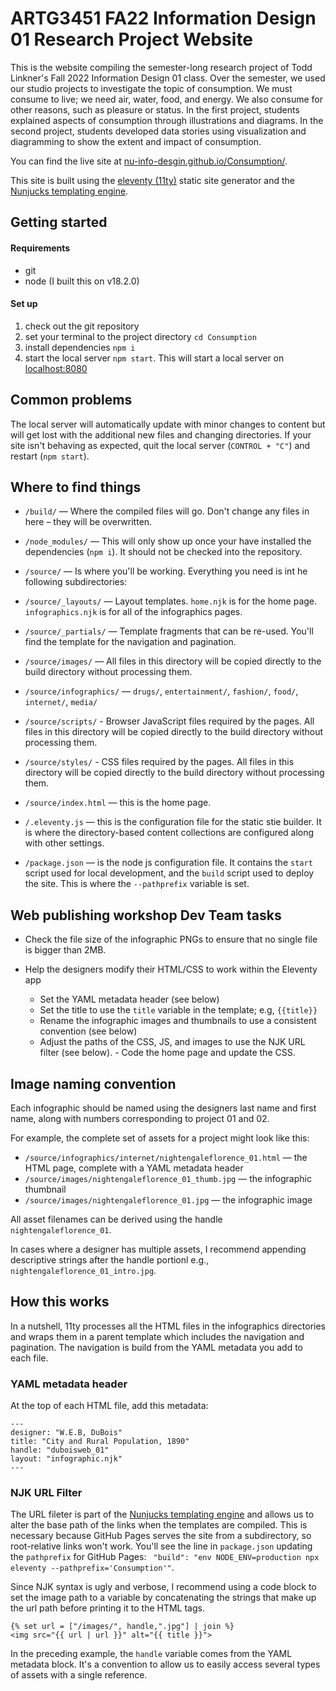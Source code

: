 # ARTG3451 FA22 Information Design 01 Research Project Website

This is the website compiling the semester-long research project of Todd Linkner's Fall 2022 Information Design 01 class. Over the semester, we used our studio projects to investigate the topic of consumption. We must consume to live; we need air, water, food, and energy. We also consume for other reasons, such as pleasure or status. In the first project, students explained aspects of consumption through illustrations and diagrams. In the second project, students developed data stories using visualization and diagramming to show the extent and impact of consumption.

You can find the live site at [nu-info-desgin.github.io/Consumption/](https://nu-info-desgin.github.io/Consumption/).

This site is built using the [eleventy (11ty)](https://github.com/11ty/eleventy) static site generator and the [Nunjucks templating engine](https://mozilla.github.io/nunjucks/). 

## Getting started

#### Requirements

* git
* node (I built this on v18.2.0)

#### Set up

1. check out the git repository
2. set your terminal to the project directory `cd Consumption`
3. install dependencies `npm i`
4. start the local server `npm start`. This will start a local server on [localhost:8080](http://localhost:8080)


## Common problems

The local server will automatically update with minor changes to content but will get lost with the additional new files and changing directories. If your site isn't behaving as expected, quit the local server (`CONTROL + "C"`) and restart (`npm start`).


## Where to find things

- `/build/` — Where the compiled files will go. Don't change any files in here – they will be overwritten.

- `/node_modules/` — This will only show up once your have installed the dependencies (`npm i`). It should not be checked into the repository.

- `/source/` — Is where you'll be working. Everything you need is int he following subdirectories: 

- `/source/_layouts/` — Layout templates. `home.njk` is for the home page. `infographics.njk` is for all of the infographics pages.

- `/source/_partials/` — Template fragments that can be re-used. You'll find the template	 for the navigation and pagination.

- `/source/images/` — All files in this directory will be copied directly to the build directory without processing them.

- `/source/infographics/` — `drugs/`, `entertainment/`, `fashion/`, `food/`, `internet/`, `media/`

- `/source/scripts/` - Browser JavaScript files required by the pages. All files in this directory will be copied directly to the build directory without processing them.

- `/source/styles/` - CSS files required by the pages. All files in this directory will be copied directly to the build directory without processing them.

- `/source/index.html` — this is the home page.
 
- `/.eleventy.js` — this is the configuration file for the static stie builder. It is where the directory-based content collections are configured along with other settings. 

- `/package.json` — is the node js configuration file. It contains the `start` script used for local development, and the `build` script used to deploy the site. This is where the `--pathprefix` variable is set.


## Web publishing workshop Dev Team tasks

- Check the file size of the infographic PNGs to ensure that no single file is bigger than 2MB.

- Help the designers modify their HTML/CSS to work within the Eleventy app
	- Set the YAML metadata header (see below)
	- Set the title to use the `title` variable in the template; e.g, `{{title}}`
	- Rename the infographic images and thumbnails to use a consistent convention (see below) 
	- Adjust the paths of the CSS, JS, and images to use the NJK URL filter (see below).	- Code the home page and update the CSS.

## Image naming convention

Each infographic should be named using the designers last name and first name, along with numbers corresponding to project 01 and 02.

For example, the complete set of assets for a project might look like this:

- `/source/infographics/internet/nightengaleflorence_01.html` — the HTML page, complete with a YAML metadata header
- `/source/images/nightengaleflorence_01_thumb.jpg` — the infographic thumbnail
- `/source/images/nightengaleflorence_01.jpg` — the infographic image

All asset filenames can be derived using the handle `nightengaleflorence_01`.

In cases where a designer has multiple assets, I recommend appending descriptive strings after the handle portionl e.g., `nightengaleflorence_01_intro.jpg`.


## How this works

In a nutshell, 11ty processes all the HTML files in the infographics directories and wraps them in a parent template which includes the navigation and pagination. The navigation is build from the YAML metadata you add to each file. 

### YAML metadata header

At the top of each HTML file, add this metadata:

```
---
designer: "W.E.B, DuBois"
title: "City and Rural Population, 1890"
handle: "duboisweb_01"
layout: "infographic.njk"
---
```

### NJK URL Filter

The URL fileter is part of the [Nunjucks templating engine](https://mozilla.github.io/nunjucks/) and allows us to alter the base path of the links when the templates are compiled. This is necessary because GitHub Pages serves the site from a subdirectory, so root-relative links won't work. You'll see the line in `package.json` updating the `pathprefix` for GitHub Pages: ` "build": "env NODE_ENV=production npx eleventy --pathprefix='Consumption'"`.

Since NJK syntax is ugly and verbose, I recommend using a code block to set the image path to a variable by concatenating the strings that make up the url path before printing it to the HTML tags.

```
{% set url = ["/images/", handle,".jpg"] | join %}
<img src="{{ url | url }}" alt="{{ title }}">
```

In the preceding example, the `handle` variable comes from the YAML metadata block. It's a convention to allow us to easily access several types of assets with a single reference. 







